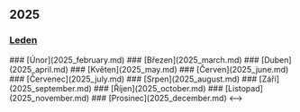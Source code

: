 ## 2025

### [Leden](2025_january.md)

<!-->

### [Únor](2025_february.md)



### [Březen](2025_march.md)



### [Duben](2025_april.md)



### [Květen](2025_may.md)



### [Červen](2025_june.md)



### [Červenec](2025_july.md)



### [Srpen](2025_august.md)



### [Září](2025_september.md)



### [Říjen](2025_october.md)



### [Listopad](2025_november.md)



### [Prosinec](2025_december.md)

<-->
